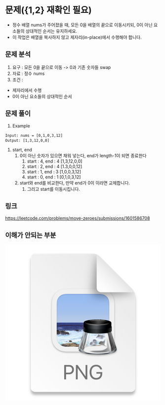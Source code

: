 # 문제({1,2} 재확인 필요)

- 정수 배열 nums가 주어졌을 때, 모든 0을 배열의 끝으로 이동시키되, 0이 아닌 요소들의 상대적인 순서는 유지하세요.
- 이 작업은 배열을 복사하지 않고 제자리(in-place)에서 수행해야 합니다.

## 문제 분석

1. 요구 : 모든 0을 끝으로 이동 ->  0과 기존 숫자들 swap
2. 자료 : 정수 nums
3. 조건 :

- 제자리에서 수행
- 0이 아닌 요소들의 상대적인 순서

## 문제 풀이

1. Example

~~~text
Input: nums = [0,1,0,3,12]
Output: [1,3,12,0,0]
~~~

1. start, end
    1. 0이 아닌 숫자가 있으면 채워 넣는다, end가 length-1이 되면 종료한다
        1. start : 4, end : 4  [1,3,12,0,0]
        2. start : 2, end : 4   [1.3,0,0,12]
        3. start : 1, end : 3   [1,0,0,3,12]
        4. start : 0, end : 1  [0,1,0,3,12]
    2. start와 end를 비교한다, 만약 end가 0이 이라면 교체합니다.
       1. 그리고 start를 이동시킵니다.
 

## 링크
https://leetcode.com/problems/move-zeroes/submissions/1601586708


## 이해가 안되는 부분
![img.png](img.png)